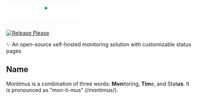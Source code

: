 

# <img src="public/Logo-invert.png" alt="Montimus Logo" float="right" width="200" />
[![Release Please](https://github.com/SachsenspieltCoding/montimus/actions/workflows/release-please.yml/badge.svg)](https://github.com/SachsenspieltCoding/montimus/actions/workflows/release-please.yml)



✨ An open-source self-hosted monitoring solution with customizable status pages

## Name

Montimus is a combination of three words: **Mon**itoring, **Tim**e, and Stat**us**. It is pronounced as "mon-ti-mus" (/mɑntimʊs/).
